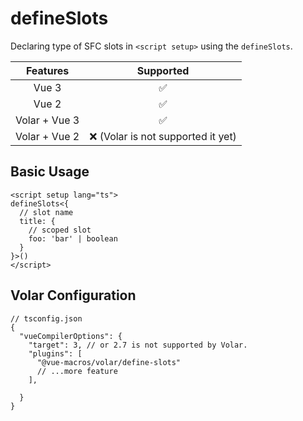 # defineSlots

Declaring type of SFC slots in `<script setup>` using the `defineSlots`.

|   Features    |              Supported              |
| :-----------: | :---------------------------------: |
|     Vue 3     |         :white_check_mark:          |
|     Vue 2     |         :white_check_mark:          |
| Volar + Vue 3 |         :white_check_mark:          |
| Volar + Vue 2 | :x: (Volar is not supported it yet) |

## Basic Usage

```vue
<script setup lang="ts">
defineSlots<{
  // slot name
  title: {
    // scoped slot
    foo: 'bar' | boolean
  }
}>()
</script>
```

## Volar Configuration

```jsonc{6}
// tsconfig.json
{
  "vueCompilerOptions": {
    "target": 3, // or 2.7 is not supported by Volar.
    "plugins": [
      "@vue-macros/volar/define-slots"
      // ...more feature
    ],

  }
}
```
